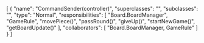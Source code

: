 [
  {
    "name": "CommandSender(controller)",
    "superclasses": "",
    "subclasses": "",
    "type": "Normal",
    "responsibilities": [
      "Board.BoardManager",
      "GameRule",
      "movePiece()",
      "passRound()",
      "giveUp()",
      "startNewGame()",
      "getBoardUpdate()"
    ],
    "collaborators": [
      "Board.BoardManager, GameRule"
    ]
  }
]